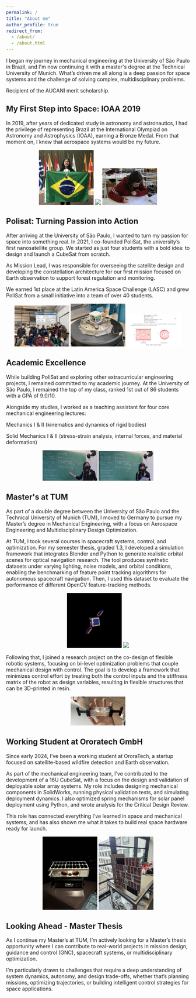 ```yaml
---
permalink: /
title: "About me"
author_profile: true
redirect_from: 
  - /about/
  - /about.html
---
```


I began my journey in mechanical engineering at the University of São Paulo in Brazil, and I'm now continuing it with a master's degree at the Technical University of Munich. What’s driven me all along is a deep passion for space systems and the challenge of solving complex, multidisciplinary problems.

Recipient of the AUCANI merit scholarship.

My First Step into Space: IOAA 2019
------
In 2019, after years of dedicated study in astronomy and astronautics, I had the privilege of representing Brazil at the International Olympiad on Astronomy and Astrophysics (IOAA), earning a Bronze Medal. From that moment on, I knew that aerospace systems would be my future.

<p align="center">
  <img src="images\ioaa3.jpeg" width="150"/>
  <img src="images\ioaa4.jpeg" width="150"/>
  <img src="images\ioaa1.jpeg" width="150"/>
</p>

Polisat: Turning Passion into Action
------
After arriving at the University of São Paulo, I wanted to turn my passion for space into something real. In 2021, I co-founded PoliSat, the university’s first nanosatellite group. We started as just four students with a bold idea: to design and launch a CubeSat from scratch.

As Mission Lead, I was responsible for overseeing the satellite design and developing the constellation architecture for our first mission focused on Earth observation to support forest regulation and monitoring.

We earned 1st place at the Latin America Space Challenge (LASC) and grew PoliSat from a small initiative into a team of over 40 students.

<p align="center">
  <img src="images\polisat1.jpeg" width="150"/>
  <img src="images\polisat2.png" width="150"/>
  <img src="images\polisat3.png" width="150"/>
</p>

Academic Excellence 
------
While building PoliSat and exploring other extracurricular engineering projects, I remained committed to my academic journey. At the University of São Paulo, I remained the top of my class, ranked 1st out of 86 students with a GPA of 9.0/10.

Alongside my studies, I worked as a teaching assistant for four core mechanical engineering lectures:

Mechanics I & II (kinematics and dynamics of rigid bodies)

Solid Mechanics I & II (stress-strain analysis, internal forces, and material deformation)

<p align="center">
  <img src="images\teach1.jpeg" width="150"/>
  <img src="images\teach2.jpeg" width="150"/>
</p>


Master's at TUM
------
As part of a double degree between the University of São Paulo and the Technical University of Munich (TUM), I moved to Germany to pursue my Master’s degree in Mechanical Engineering, with a focus on Aerospace Engineering and Multidisciplinary Design Optimization.

At TUM, I took several courses in spacecraft systems, control, and optimization. For my semester thesis, graded 1.3, I developed a simulation framework that integrates Blender and Python to generate realistic orbital scenes for optical navigation research. The tool produces synthetic datasets under varying lighting, noise models, and orbital conditions, enabling the benchmarking of feature point tracking algorithms for autonomous spacecraft navigation. Then, I used this dataset to evaluate the performance of different OpenCV feature-tracking methods.

<p align="center">
  <img src="images\move1 (2).png" width="150"/>
  <img src="images\example5.png" width="150"/>
</p>

Following that, I joined a research project on the co-design of flexible robotic systems, focusing on bi-level optimization problems that couple mechanical design with control. The goal is to develop a framework that minimizes control effort by treating both the control inputs and the stiffness matrix of the robot as design variables, resulting in flexible structures that can be 3D-printed in resin.

<p align="center">
  <img src="images\IMG_6701.jpeg" width="150"/>
</p>

Working Student at Ororatech GmbH
------
Since early 2024, I’ve been a working student at OroraTech, a startup focused on satellite-based wildfire detection and Earth observation.

As part of the mechanical engineering team, I’ve contributed to the development of a 16U CubeSat, with a focus on the design and validation of deployable solar array systems. My role includes designing mechanical components in SolidWorks, running physical validation tests, and simulating deployment dynamics. I also optimized spring mechanisms for solar panel deployment using Python, and wrote analysis for the Critical Design Review.

This role has connected everything I’ve learned in space and mechanical systems, and has also shown me what it takes to build real space hardware ready for launch.

<p align="center">
  <img src="images\orora1.jpeg" width="150"/>
  <img src="images\orora2.jpg" width="150"/>
</p>

Looking Ahead - Master Thesis
------
As I continue my Master’s at TUM, I’m actively looking for a Master’s thesis opportunity where I can contribute to real-world projects in mission design, guidance and control (GNC), spacecraft systems, or multidisciplinary optimization.

I’m particularly drawn to challenges that require a deep understanding of system dynamics, autonomy, and design trade-offs, whether that’s planning missions, optimizing trajectories, or building intelligent control strategies for space applications.
